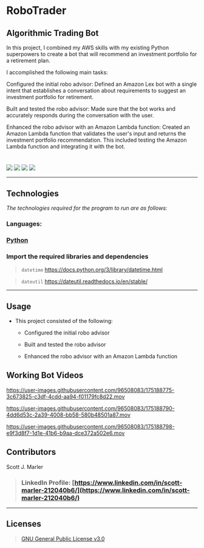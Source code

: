 
# RoboTrader


## Algorithmic Trading Bot

In this project, I combined my AWS skills with my existing Python superpowers to create a bot that will recommend an investment portfolio for a retirement plan.

I accomplished the following main tasks:

Configured the initial robo advisor: Defined an Amazon Lex bot with a single intent that establishes a conversation about requirements to suggest an investment portfolio for retirement.

Built and tested the robo advisor: Made sure that the bot works and accurately responds during the conversation with the user.

Enhanced the robo advisor with an Amazon Lambda function: Created an Amazon Lambda function that validates the user's input and returns the investment portfolio recommendation. This included testing the Amazon Lambda function and integrating it with the bot.



     

#
[<img src="https://img.shields.io/badge/language-Python-orange.svg?logo=LOGO">](https://www.python.org/)
[<img src="https://img.shields.io/badge/platform-dev-orange.svg?logo=LOGO">](<LINK>)
[<img src="https://img.shields.io/badge/libraries-2-orange.svg?logo=LOGO">](<LINK>)
[<img src="https://img.shields.io/badge/license-GNU General Public License v3.0-blue.svg?logo=LOGO">](COPYING.txt)


---

## Technologies

*The technologies required for the program to run are as follows:*

### Languages:   

### [Python](python.org)

### Import the required libraries and dependencies

>`datetime`           https://docs.python.org/3/library/datetime.html

>`dateutil`           https://dateutil.readthedocs.io/en/stable/













---

## Usage


* This project consisted of the following:

    * Configured the initial robo advisor

    * Built and tested the robo advisor

    * Enhanced the robo advisor with an Amazon Lambda function


>

## Working Bot Videos



https://user-images.githubusercontent.com/96508083/175188775-3c673825-c3df-4cdd-aa94-f01179fc8d22.mov




https://user-images.githubusercontent.com/96508083/175188790-4dd6d53c-2a39-4008-bb58-580b48501a87.mov




https://user-images.githubusercontent.com/96508083/175188798-e9f3d8f7-1d1e-41b6-b9aa-dce372a502e6.mov




## Contributors

Scott J. Marler


> ### LinkedIn Profile:     [https://www.linkedin.com/in/scott-marler-212040b6/](https://www.linkedin.com/in/scott-marler-212040b6/)



---

## Licenses

> [GNU General Public License v3.0](COPYING.txt)
